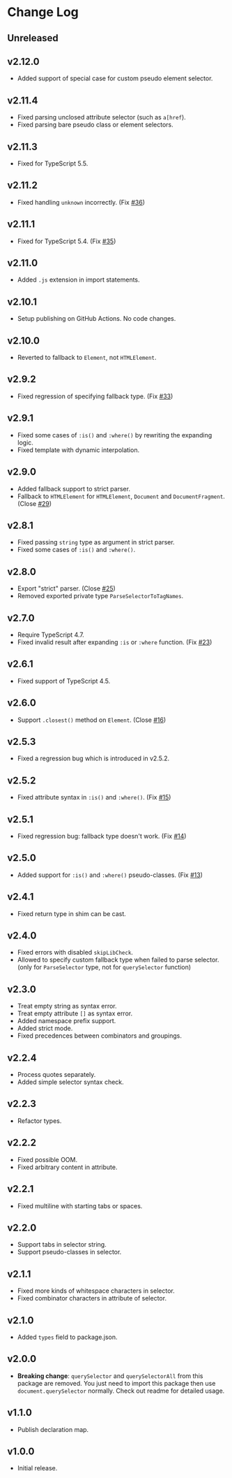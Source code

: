 # Change Log

## Unreleased

## v2.12.0

- Added support of special case for custom pseudo element selector.

## v2.11.4

- Fixed parsing unclosed attribute selector (such as `a[href`).
- Fixed parsing bare pseudo class or element selectors.

## v2.11.3

- Fixed for TypeScript 5.5.

## v2.11.2

- Fixed handling `unknown` incorrectly. (Fix [#36](https://github.com/g-plane/typed-query-selector/issues/36))

## v2.11.1

- Fixed for TypeScript 5.4. (Fix [#35](https://github.com/g-plane/typed-query-selector/issues/35))

## v2.11.0

- Added `.js` extension in import statements.

## v2.10.1

- Setup publishing on GitHub Actions. No code changes.

## v2.10.0

- Reverted to fallback to `Element`, not `HTMLElement`.

## v2.9.2

- Fixed regression of specifying fallback type. (Fix [#33](https://github.com/g-plane/typed-query-selector/issues/33))

## v2.9.1

- Fixed some cases of `:is()` and `:where()` by rewriting the expanding logic.
- Fixed template with dynamic interpolation.

## v2.9.0

- Added fallback support to strict parser.
- Fallback to `HTMLElement` for `HTMLElement`, `Document` and `DocumentFragment`. (Close [#29](https://github.com/g-plane/typed-query-selector/issues/29))

## v2.8.1

- Fixed passing `string` type as argument in strict parser.
- Fixed some cases of `:is()` and `:where()`.

## v2.8.0

- Export "strict" parser. (Close [#25](https://github.com/g-plane/typed-query-selector/issues/25))
- Removed exported private type `ParseSelectorToTagNames`.

## v2.7.0

- Require TypeScript 4.7.
- Fixed invalid result after expanding `:is` or `:where` function. (Fix [#23](https://github.com/g-plane/typed-query-selector/issues/23))

## v2.6.1

- Fixed support of TypeScript 4.5.

## v2.6.0

- Support `.closest()` method on `Element`. (Close [#16](https://github.com/g-plane/typed-query-selector/issues/16))

## v2.5.3

- Fixed a regression bug which is introduced in v2.5.2.

## v2.5.2

- Fixed attribute syntax in `:is()` and `:where()`. (Fix [#15](https://github.com/g-plane/typed-query-selector/issues/15))

## v2.5.1

- Fixed regression bug: fallback type doesn't work. (Fix [#14](https://github.com/g-plane/typed-query-selector/issues/14))

## v2.5.0

- Added support for `:is()` and `:where()` pseudo-classes. (Fix [#13](https://github.com/g-plane/typed-query-selector/issues/13))

## v2.4.1

- Fixed return type in shim can be cast.

## v2.4.0

- Fixed errors with disabled `skipLibCheck`.
- Allowed to specify custom fallback type when failed to parse selector.
  (only for `ParseSelector` type, not for `querySelector` function)

## v2.3.0

- Treat empty string as syntax error.
- Treat empty attribute `[]` as syntax error.
- Added namespace prefix support.
- Added strict mode.
- Fixed precedences between combinators and groupings.

## v2.2.4

- Process quotes separately.
- Added simple selector syntax check.

## v2.2.3

- Refactor types.

## v2.2.2

- Fixed possible OOM.
- Fixed arbitrary content in attribute.

## v2.2.1

- Fixed multiline with starting tabs or spaces.

## v2.2.0

- Support tabs in selector string.
- Support pseudo-classes in selector.

## v2.1.1

- Fixed more kinds of whitespace characters in selector.
- Fixed combinator characters in attribute of selector.

## v2.1.0

- Added `types` field to package.json.

## v2.0.0

- **Breaking change**: `querySelector` and `querySelectorAll` from this package are removed.
  You just need to import this package then use `document.querySelector` normally.
  Check out readme for detailed usage.

## v1.1.0

- Publish declaration map.

## v1.0.0

- Initial release.
